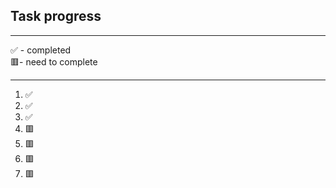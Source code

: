## Task progress  
---
✅ - completed  
🟥- need to complete

---

1. ✅
1. ✅
1. ✅
1. 🟥
1. 🟥
1. 🟥
1. 🟥


